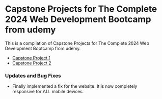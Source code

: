 # Capstone Projects for The Complete 2024 Web Development Bootcamp from udemy
This is a compilation of Capstone Projects for The Complete 2024 Web Development Bootcamp from udemy. 
<ul>
<li><a href="https://github.com/jeanj14/webDevCapstoneProjects/tree/01539fbb020291cb708a8ebe71f2298c932a45b2/CapstoneProject1/index.html">Capstone Project 1</a></li>
<li><a href="./CapstoneProject2/index.html">Capstone Project 2</a></li>
</ul>

<h3>Updates and Bug Fixes</h3>
<ul>
  <li>Finally implemented a fix for the website. It is now completely responsive for ALL mobile devices. </li>
</ul>
